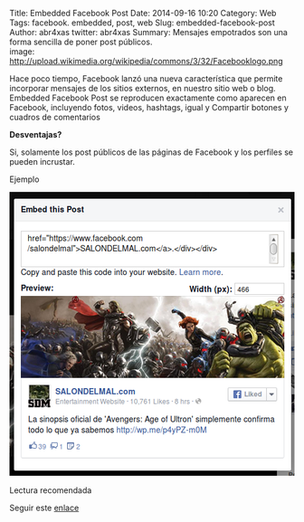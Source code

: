 Title: Embedded Facebook Post
Date: 2014-09-16 10:20
Category: Web
Tags: facebook. embedded, post, web
Slug: embedded-facebook-post
Author: abr4xas
twitter: abr4xas
Summary: Mensajes empotrados son una forma sencilla de poner post públicos.  
image: http://upload.wikimedia.org/wikipedia/commons/3/32/Facebooklogo.png

Hace poco tiempo, Facebook lanzó una nueva característica que permite incorporar mensajes de los sitios externos, en nuestro sitio web o blog. Embedded Facebook Post se  reproducen exactamente como  aparecen en Facebook, 
incluyendo fotos, videos, hashtags, igual y Compartir botones y cuadros de comentarios


**Desventajas?**

Si, solamente los post públicos de las páginas de Facebook y los perfiles se pueden incrustar.

Ejemplo

![Alt Text](/images/embeddedposts.png)

Lectura recomendada

Seguir este [enlace](https://developers.facebook.com/docs/plugins/embedded-posts "Embedded Posts")
